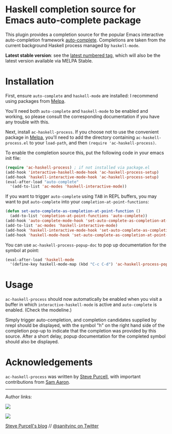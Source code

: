 Haskell completion source for Emacs auto-complete package
=========================================================

This plugin provides a completion source for the popular Emacs
interactive auto-completion framework
[auto-complete](http://cx4a.org/software/auto-complete/). Completions
are taken from the current background Haskell process managed by
`haskell-mode`.

**Latest stable version**: see the
[latest numbered tag](https://github.com/purcell/ac-haskell-process/tags),
which will also be the latest version available via MELPA Stable.

Installation
=============

First, ensure `auto-complete` and `haskell-mode` are installed: I recommend
using packages from [Melpa][melpa].

You'll need both `auto-complete` and `haskell-mode` to be enabled and
working, so please consult the corresponding documentation if you have
any trouble with this.

Next, install `ac-haskell-process`. If you choose not to use the convenient
package in [Melpa][melpa], you'll need to
add the directory containing `ac-haskell-process.el` to your `load-path`, and
then `(require 'ac-haskell-process)`.

To enable the completion source this, put the following code in your
emacs init file:

```el
(require 'ac-haskell-process) ; if not installed via package.el
(add-hook 'interactive-haskell-mode-hook 'ac-haskell-process-setup)
(add-hook 'haskell-interactive-mode-hook 'ac-haskell-process-setup)
(eval-after-load "auto-complete"
  '(add-to-list 'ac-modes 'haskell-interactive-mode))
```

If you want to trigger `auto-complete` using <kbd>TAB</kbd> in REPL buffers, you may
want to put `auto-complete` into your `completion-at-point-functions`:

```el
(defun set-auto-complete-as-completion-at-point-function ()
  (add-to-list 'completion-at-point-functions 'auto-complete))
(add-hook 'auto-complete-mode-hook 'set-auto-complete-as-completion-at-point-function)
(add-to-list 'ac-modes 'haskell-interactive-mode)
(add-hook 'haskell-interactive-mode-hook 'set-auto-complete-as-completion-at-point-function)
(add-hook 'haskell-mode-hook 'set-auto-complete-as-completion-at-point-function)
```

You can use `ac-haskell-process-popup-doc` to pop up documentation
for the symbol at point:

```el
(eval-after-load 'haskell-mode
  '(define-key haskell-mode-map (kbd "C-c C-d") 'ac-haskell-process-popup-doc))
```

Usage
=====

`ac-haskell-process` should now automatically be enabled when you
visit a buffer in which `interactive-haskell-mode` is active and
`auto-complete` is enabled. (Check the modeline.)

Simply trigger auto-completion, and completion candidates supplied by
nrepl should be displayed, with the symbol "h" on the right hand side of the
completion pop-up to indicate that the completion was provided by this source.
After a short delay, popup
documentation for the completed symbol should also be displayed.


[melpa]: http://melpa.milkbox.net

Acknowledgements
================

`ac-haskell-process` was written by [Steve Purcell](https://github.com/purcell), with important contributions from [Sam Aaron](https://github.com/samaaron).

<hr>

Author links:

[![](http://api.coderwall.com/purcell/endorsecount.png)](http://coderwall.com/purcell)

[![](http://www.linkedin.com/img/webpromo/btn_liprofile_blue_80x15.png)](http://uk.linkedin.com/in/stevepurcell)

[Steve Purcell's blog](http://www.sanityinc.com/) // [@sanityinc on Twitter](https://twitter.com/sanityinc)

